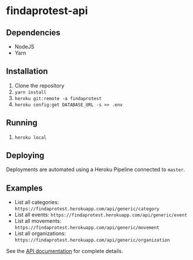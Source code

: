 # findaprotest-api

## Dependencies

* NodeJS
* Yarn

## Installation

1. Clone the repository
2. `yarn install`
3. `heroku git:remote -a findaprotest`
4. `heroku config:get DATABASE_URL -s >> .env`

## Running

1. `heroku local`

## Deploying

Deployments are automated using a Heroku Pipeline connected to `master`.

## Examples

* List all categories: `https://findaprotest.herokuapp.com/api/generic/category`
* List all events: `https://findaprotest.herokuapp.com/api/generic/event`
* List all movements: `https://findaprotest.herokuapp.com/api/generic/movement`
* List all organizations: `https://findaprotest.herokuapp.com/api/generic/organization`

See the [API documentation](http://docs.findaprotest.apiary.io/#reference/0/category-resource) for complete details.
